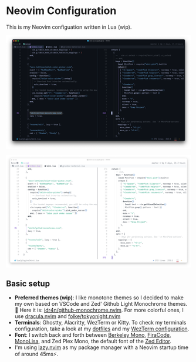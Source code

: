 # Neovim Configuration

This is my Neovim configuation written in Lua (wip).

![](assets/github-monochrome-dark.png)

![](assets/github-monochrome-light.png)

## Basic setup

- **Preferred themes (wip)**: I like monotone themes so I decided to make my own based on VSCode and Zed' Github Light Monochrome themes. 🎨 Here it is: [idr4n/github-monochrome.nvim](https://github.com/idr4n/github-monochrome.nvim). For more colorful ones, I use [dracula.nvim](https://github.com/Mofiqul/dracula.nvim) and [folke/tokyonight.nvim](https://github.com/folke/tokyonight.nvim)
- **Terminals**: Ghostty, Alacritty, WezTerm or Kitty. To check my terminals configuration, take a look at my [dotfiles](https://github.com/idr4n/.dotfiles) and my [WezTerm configuration](https://github.com/idr4n/wezterm).
- **Font**: I switch back and forth between [Berkeley Mono](https://usgraphics.com/products/berkeley-mono), [FiraCode](https://github.com/tonsky/FiraCode), [MonoLisa](https://www.monolisa.dev/), and Zed Plex Mono, the default font of the [Zed Editor](https://github.com/zed-industries/zed).
- I'm using [lazy.nvim](https://github.com/folke/lazy.nvim) as my package manager with a Neovim startup time of around 45ms⚡️.

